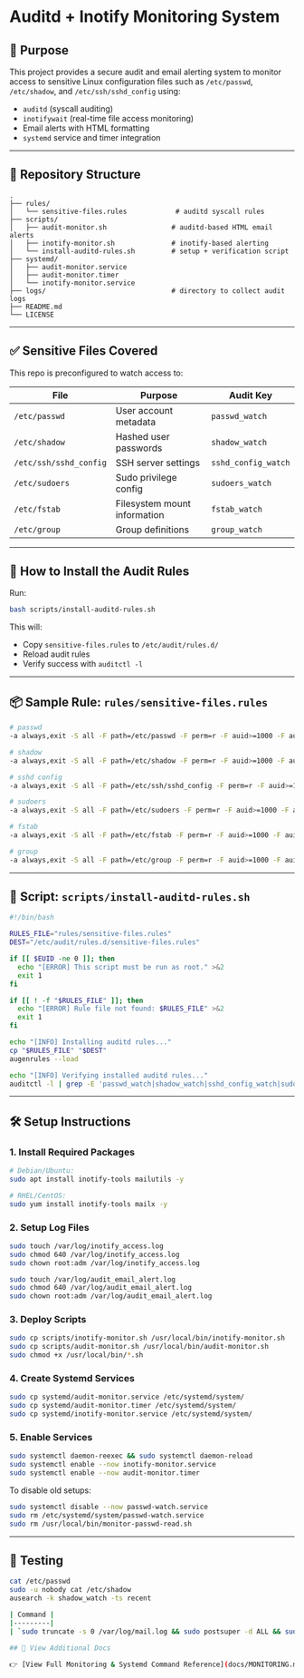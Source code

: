 # Auditd + Inotify Monitoring System

## 🎯 Purpose

This project provides a secure audit and email alerting system to monitor access to sensitive Linux configuration files such as `/etc/passwd`, `/etc/shadow`, and `/etc/ssh/sshd_config` using:

* `auditd` (syscall auditing)
* `inotifywait` (real-time file access monitoring)
* Email alerts with HTML formatting
* `systemd` service and timer integration

---

## 📁 Repository Structure

```
.
├── rules/
│   └── sensitive-files.rules            # auditd syscall rules
├── scripts/
│   ├── audit-monitor.sh                # auditd-based HTML email alerts
│   ├── inotify-monitor.sh              # inotify-based alerting
│   └── install-auditd-rules.sh         # setup + verification script
├── systemd/
│   ├── audit-monitor.service
│   ├── audit-monitor.timer
│   └── inotify-monitor.service
├── logs/                               # directory to collect audit logs
├── README.md
└── LICENSE
```

---

## ✅ Sensitive Files Covered

This repo is preconfigured to watch access to:

| File                   | Purpose                      | Audit Key           |
| ---------------------- | ---------------------------- | ------------------- |
| `/etc/passwd`          | User account metadata        | `passwd_watch`      |
| `/etc/shadow`          | Hashed user passwords        | `shadow_watch`      |
| `/etc/ssh/sshd_config` | SSH server settings          | `sshd_config_watch` |
| `/etc/sudoers`         | Sudo privilege config        | `sudoers_watch`     |
| `/etc/fstab`           | Filesystem mount information | `fstab_watch`       |
| `/etc/group`           | Group definitions            | `group_watch`       |

---

## 🧪 How to Install the Audit Rules

Run:

```bash
bash scripts/install-auditd-rules.sh
```

This will:

* Copy `sensitive-files.rules` to `/etc/audit/rules.d/`
* Reload audit rules
* Verify success with `auditctl -l`

---

## 📦 Sample Rule: `rules/sensitive-files.rules`

```bash
# passwd
-a always,exit -S all -F path=/etc/passwd -F perm=r -F auid>=1000 -F auid!=4294967295 -k passwd_watch

# shadow
-a always,exit -S all -F path=/etc/shadow -F perm=r -F auid>=1000 -F auid!=4294967295 -k shadow_watch

# sshd config
-a always,exit -S all -F path=/etc/ssh/sshd_config -F perm=r -F auid>=1000 -F auid!=4294967295 -k sshd_config_watch

# sudoers
-a always,exit -S all -F path=/etc/sudoers -F perm=r -F auid>=1000 -F auid!=4294967295 -k sudoers_watch

# fstab
-a always,exit -S all -F path=/etc/fstab -F perm=r -F auid>=1000 -F auid!=4294967295 -k fstab_watch

# group
-a always,exit -S all -F path=/etc/group -F perm=r -F auid>=1000 -F auid!=4294967295 -k group_watch
```

---

## 📜 Script: `scripts/install-auditd-rules.sh`

```bash
#!/bin/bash

RULES_FILE="rules/sensitive-files.rules"
DEST="/etc/audit/rules.d/sensitive-files.rules"

if [[ $EUID -ne 0 ]]; then
  echo "[ERROR] This script must be run as root." >&2
  exit 1
fi

if [[ ! -f "$RULES_FILE" ]]; then
  echo "[ERROR] Rule file not found: $RULES_FILE" >&2
  exit 1
fi

echo "[INFO] Installing auditd rules..."
cp "$RULES_FILE" "$DEST"
augenrules --load

echo "[INFO] Verifying installed auditd rules..."
auditctl -l | grep -E 'passwd_watch|shadow_watch|sshd_config_watch|sudoers_watch|fstab_watch|group_watch'
```

---

## 🛠️ Setup Instructions

### 1. Install Required Packages

```bash
# Debian/Ubuntu:
sudo apt install inotify-tools mailutils -y

# RHEL/CentOS:
sudo yum install inotify-tools mailx -y
```

### 2. Setup Log Files

```bash
sudo touch /var/log/inotify_access.log
sudo chmod 640 /var/log/inotify_access.log
sudo chown root:adm /var/log/inotify_access.log

sudo touch /var/log/audit_email_alert.log
sudo chmod 640 /var/log/audit_email_alert.log
sudo chown root:adm /var/log/audit_email_alert.log
```

### 3. Deploy Scripts

```bash
sudo cp scripts/inotify-monitor.sh /usr/local/bin/inotify-monitor.sh
sudo cp scripts/audit-monitor.sh /usr/local/bin/audit-monitor.sh
sudo chmod +x /usr/local/bin/*.sh
```

### 4. Create Systemd Services

```bash
sudo cp systemd/audit-monitor.service /etc/systemd/system/
sudo cp systemd/audit-monitor.timer /etc/systemd/system/
sudo cp systemd/inotify-monitor.service /etc/systemd/system/
```

### 5. Enable Services

```bash
sudo systemctl daemon-reexec && sudo systemctl daemon-reload
sudo systemctl enable --now inotify-monitor.service
sudo systemctl enable --now audit-monitor.timer
```

To disable old setups:

```bash
sudo systemctl disable --now passwd-watch.service
sudo rm /etc/systemd/system/passwd-watch.service
sudo rm /usr/local/bin/monitor-passwd-read.sh
```

---

## 🧪 Testing

```bash
cat /etc/passwd
sudo -u nobody cat /etc/shadow
ausearch -k shadow_watch -ts recent

| Command |
|---------|
| `sudo truncate -s 0 /var/log/mail.log && sudo postsuper -d ALL && sudo tail -f /var/log/mail.log` |

## 📘 View Additional Docs

👉 [View Full Monitoring & Systemd Command Reference](docs/MONITORING.md)
